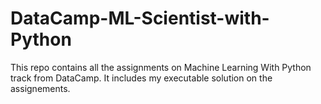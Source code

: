 # DataCamp-ML-Scientist-with-Python
This repo contains all the assignments on Machine Learning With Python track from DataCamp. It includes my executable solution on the assignements. 
